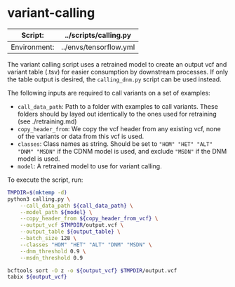 # variant-calling

|Script:|../scripts/calling.py|
|:--:|:--:|
|Environment:|../envs/tensorflow.yml|

The variant calling script uses a retrained model to create an output vcf and variant table (.tsv) for easier consumption by downstream processes. If only the table output is desired, the `calling_dnm.py` script can be used instead.

The following inputs are required to call variants on a set of examples:

 * `call_data_path`: Path to a folder with examples to call variants. These folders should by layed out identically to the ones used for retraining (see ./retraining.md)
 * `copy_header_from`: We copy the vcf header from any existing vcf, none of the variants or data from this vcf is used.
 * `classes`: Class names as string. Should be set to `"HOM" "HET" "ALT" "DNM" "MSDN"` if the CDNM model is used, and exclude `"MSDN"` if the DNM model is used.
 * `model`: A retrained model to use for variant calling.

To execute the script, run:

```bash
TMPDIR=$(mktemp -d)
python3 calling.py \
    --call_data_path ${call_data_path} \
    --model_path ${model} \
    --copy_header_from ${copy_header_from_vcf} \
    --output_vcf $TMPDIR/output.vcf \
    --output_table ${output_table} \
    --batch_size 128 \
    --classes "HOM" "HET" "ALT" "DNM" "MSDN" \
    --dnm_threshold 0.9 \
    --msdn_threshold 0.9

bcftools sort -O z -o ${output_vcf} $TMPDIR/output.vcf
tabix ${output_vcf}
```